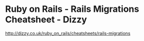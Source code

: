 <!--
id: 473124469
link: http://kevinisom.info/post/473124469/ruby-on-rails-rails-migrations-cheatsheet-dizzy
slug: ruby-on-rails-rails-migrations-cheatsheet-dizzy
date: Fri Mar 26 2010 09:33:17 GMT+1300 (NZDT)
raw: {"blog_name":"kevinisom","id":473124469,"post_url":"http://kevinisom.info/post/473124469/ruby-on-rails-rails-migrations-cheatsheet-dizzy","slug":"ruby-on-rails-rails-migrations-cheatsheet-dizzy","type":"link","date":"2010-03-25 20:33:17 GMT","timestamp":1269549197,"state":"published","format":"html","reblog_key":"VC8ZInlz","tags":[],"short_url":"http://tmblr.co/Zw68YySCqvr","highlighted":[],"feed_item":"http://dizzy.co.uk/ruby_on_rails/cheatsheets/rails-migrations","from_feed_id":"650234","note_count":0,"title":"Ruby on Rails - Rails Migrations Cheatsheet - Dizzy","url":"http://dizzy.co.uk/ruby_on_rails/cheatsheets/rails-migrations","description":""}
publish: 2010-03-026
tags: 
title: Ruby on Rails - Rails Migrations Cheatsheet - Dizzy
-->


Ruby on Rails - Rails Migrations Cheatsheet - Dizzy
===================================================

<http://dizzy.co.uk/ruby_on_rails/cheatsheets/rails-migrations>

